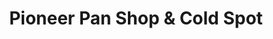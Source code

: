 ---
title: "Pioneer Pan Shop & Cold Spot"
url: /karachi/pioneer-pan-shop-und-cold-spot/
shop: Allgemein
---